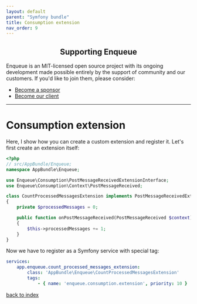 ```yaml
---
layout: default
parent: "Symfony bundle"
title: Consumption extension
nav_order: 9
---
```

<h2 align="center">Supporting Enqueue</h2>

Enqueue is an MIT-licensed open source project with its ongoing development made possible entirely by the support of community and our customers. If you'd like to join them, please consider:

- [Become a sponsor](https://www.patreon.com/makasim)
- [Become our client](http://forma-pro.com/)

---

# Consumption extension

Here, I show how you can create a custom extension and register it.
Let's first create an extension itself:

```php
<?php
// src/AppBundle/Enqueue;
namespace AppBundle\Enqueue;

use Enqueue\Consumption\PostMessageReceivedExtensionInterface;
use Enqueue\Consumption\Context\PostMessageReceived;

class CountProcessedMessagesExtension implements PostMessageReceivedExtensionInterface
{
    private $processedMessages = 0;

    public function onPostMessageReceived(PostMessageReceived $context): void
    {
        $this->processedMessages += 1;
    }
}
```

Now we have to register as a Symfony service with special tag:

```yaml
services:
    app.enqueue.count_processed_messages_extension:
        class: 'AppBundle\Enqueue\CountProcessedMessagesExtension'
        tags:
            - { name: 'enqueue.consumption.extension', priority: 10 }
```

[back to index](index.md)
